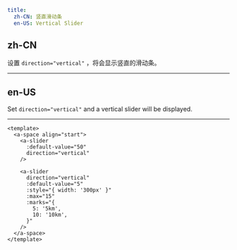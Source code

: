 ```yaml
title:
  zh-CN: 竖直滑动条
  en-US: Vertical Slider
```

## zh-CN

设置 `direction="vertical"` ，将会显示竖直的滑动条。

---

## en-US

Set `direction="vertical"` and a vertical slider will be displayed.

---

```vue
<template>
  <a-space align="start">
    <a-slider
      :default-value="50"
      direction="vertical"
    />

    <a-slider
      direction="vertical"
      :default-value="5"
      :style="{ width: '300px' }"
      :max="15"
      :marks="{
        5: '5km',
        10: '10km',
      }"
    />
  </a-space>
</template>
```
